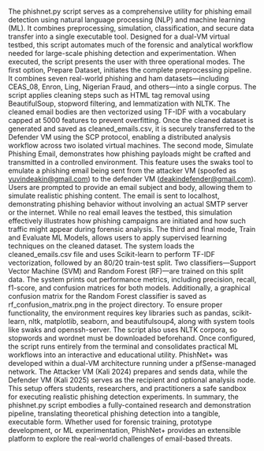 The phishnet.py script serves as a comprehensive utility for phishing email detection using natural language processing (NLP) and machine learning (ML). It combines preprocessing, simulation, classification, and secure data transfer into a single executable tool. Designed for a dual-VM virtual testbed, this script automates much of the forensic and analytical workflow needed for large-scale phishing detection and experimentation. When executed, the script presents the user with three operational modes. The first option, Prepare Dataset, initiates the complete preprocessing pipeline. It combines seven real-world phishing and ham datasets—including CEAS_08, Enron, Ling, Nigerian Fraud, and others—into a single corpus. The script applies cleaning steps such as HTML tag removal using BeautifulSoup, stopword filtering, and lemmatization with NLTK. The cleaned email bodies are then vectorized using TF-IDF with a vocabulary capped at 5000 features to prevent overfitting. Once the cleaned dataset is generated and saved as cleaned_emails.csv, it is securely transferred to the Defender VM using the SCP protocol, enabling a distributed analysis workflow across two isolated virtual machines. The second mode, Simulate Phishing Email, demonstrates how phishing payloads might be crafted and transmitted in a controlled environment. This feature uses the swaks tool to emulate a phishing email being sent from the attacker VM (spoofed as yuvindeakin@gmail.com) to the defender VM (deakindefender@gmail.com). Users are prompted to provide an email subject and body, allowing them to simulate realistic phishing content. The email is sent to localhost, demonstrating phishing behavior without involving an actual SMTP server or the internet. While no real email leaves the testbed, this simulation effectively illustrates how phishing campaigns are initiated and how such traffic might appear during forensic analysis. The third and final mode, Train and Evaluate ML Models, allows users to apply supervised learning techniques on the cleaned dataset. The system loads the cleaned_emails.csv file and uses Scikit-learn to perform TF-IDF vectorization, followed by an 80/20 train-test split. Two classifiers—Support Vector Machine (SVM) and Random Forest (RF)—are trained on this split data. The system prints out performance metrics, including precision, recall, f1-score, and confusion matrices for both models. Additionally, a graphical confusion matrix for the Random Forest classifier is saved as rf_confusion_matrix.png in the project directory. To ensure proper functionality, the environment requires key libraries such as pandas, scikit-learn, nltk, matplotlib, seaborn, and beautifulsoup4, along with system tools like swaks and openssh-server. The script also uses NLTK corpora, so stopwords and wordnet must be downloaded beforehand. Once configured, the script runs entirely from the terminal and consolidates practical ML workflows into an interactive and educational utility. PhishNet+ was developed within a dual-VM architecture running under a pfSense-managed network. The Attacker VM (Kali 2024) prepares and sends data, while the Defender VM (Kali 2025) serves as the recipient and optional analysis node. This setup offers students, researchers, and practitioners a safe sandbox for executing realistic phishing detection experiments. In summary, the phishnet.py script embodies a fully-contained research and demonstration pipeline, translating theoretical phishing detection into a tangible, executable form. Whether used for forensic training, prototype development, or ML experimentation, PhishNet+ provides an extensible platform to explore the real-world challenges of email-based threats.
